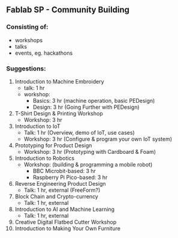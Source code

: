 ## Fablab SP - Community Building

### Consisting of:

- workshops
- talks
- events, eg. hackathons

### Suggestions:
1. Introduction to Machine Embroidery
   - talk: 1 hr
   - workshop:
     - Basics: 3 hr (machine operation, basic PEDesign)
     - Design: 3 hr (Going Further with PEDesign)
2. T-Shirt Design & Printing Workshop
   - Workshop: 3 hr
3. Introduction to IoT
   - Talk: 1 hr (Overview, demo of IoT, use cases)
   - Workshop: 3 hr (Configure & program your own IoT system)
4. Prototyping for Product Design
   - Workshop: 3 hr (Prototyping with Cardboard & Foam)
5. Introduction to Robotics
   - Workshop: (building & programming a mobile robot)
     - BBC Microbit-based: 3 hr 
     - Raspberry Pi Pico-based: 3 hr
6. Reverse Engineering Product Design
   - Talk: 1 hr, external (FreeForm?) 
7. Block Chain and Crypto-currency
   - Talk: 1 hr, external
8. Introduction to AI and Machine Learning
   - Talk: 1 hr, external
9. Creative Digital Flatbed Cutter Workshop
10. Introduction to Making Your Own Furniture
